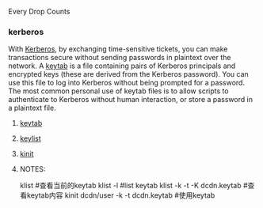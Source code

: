 Every Drop Counts

### kerberos
With [Kerberos](https://kb.iu.edu/d/acjj), by exchanging time-sensitive tickets, you can make transactions secure without sending passwords in plaintext over the network.
A [keytab](https://kb.iu.edu/d/aumh) is a file containing pairs of Kerberos principals and encrypted keys (these are derived from the Kerberos password). You can use this file to log into Kerberos without being prompted for a password. The most common personal use of keytab files is to allow scripts to authenticate to Kerberos without human interaction, or store a password in a plaintext file. 
1. [keytab](https://kb.iu.edu/d/aumh)
2. [keylist](http://docs.oracle.com/javase/7/docs/technotes/tools/windows/klist.html)
3. [kinit](http://www.lehman.cuny.edu/cgi-bin/man-cgi?kinit+1)
4. NOTES:
    
    klist     #查看当前的keytab
    klist -l  #list keytab
    klist -k -t -K dcdn.keytab  #查看keytab内容
    kinit dcdn/user -k -t dcdn.keytab  #使用keytab

